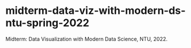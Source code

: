 # midterm-data-viz-with-modern-ds-ntu-spring-2022
Midterm: Data Visualization with Modern Data Science, NTU, 2022.
